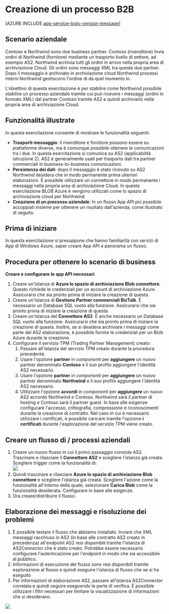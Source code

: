 <properties 
   pageTitle="Creazione di un processo B2B in Azure App servizio | Microsoft Azure" 
   description="Panoramica su come creare un processo Business-to-Business" 
   services="logic-apps" 
   documentationCenter=".net,nodejs,java" 
   authors="rajram" 
   manager="erikre" 
   editor=""/>

<tags
   ms.service="logic-apps"
   ms.devlang="multiple"
   ms.topic="article"
   ms.tgt_pltfrm="na"
   ms.workload="integration" 
   ms.date="04/20/2016"
   ms.author="rajram"/>

# <a name="creating-a-b2b-process"></a>Creazione di un processo B2B

[AZURE.INCLUDE [app-service-logic-version-message](../../includes/app-service-logic-version-message.md)]


## <a name="business-scenario"></a>Scenario aziendale 
Contoso e Northwind sono due business partner. Contoso (rivenditore) Invia ordini di Northwind (fornitore) mediante un trasporto livello di settore, ad esempio AS2. Northwind archivia tutti gli ordini in arrivo nella propria area di archiviazione Cloud. Gli ordini sono messaggi XML tra queste due partner. Dopo il messaggio è archiviato in archiviazione cloud Northwind processi interni Northwind gestiscono l'ordine di da quel momento in.
 
L'obiettivo di questa esercitazione è per stabilire come Northwind possibile stabilire un processo aziendale tramite cui può ricevere i messaggi (ordini in formato XML) dal partner Contoso tramite AS2 e quindi archiviarlo nella propria area di archiviazione Cloud.


## <a name="capabilities-demonstrated"></a>Funzionalità illustrate 
In questa esercitazione consente di mostrare le funzionalità seguenti: 

- **Trasporti messaggio**: il rivenditore e fornitore possono essere su piattaforme diverse, ma è comunque possibile ottenere le comunicazioni tra i due. In questa esercitazione si comunica su AS2 (applicabilità istruzione 2). AS2 è generalmente usati per trasporto dati tra partner commerciali in business-to-business comunicazioni.
- **Persistenza dei dati**: dopo il messaggio è stato ricevuto su AS2 Northwind desidera che in modo permanente prima ulteriori elaborazioni. È possibile utilizzare un connettore in modo permanente i messaggi nella propria area di archiviazione Cloud. In questa esercitazione BLOB Azure è vengono utilizzati come lo spazio di archiviazione cloud per Northwind.
- **Creazione di un processo aziendale**: In un flusso App API più possibile accoppiati insieme per ottenere un risultato dall'azienda, come illustrato di seguito.


## <a name="before-you-begin"></a>Prima di iniziare
In questa esercitazione si presuppone che hanno familiarità con servizi di App di Windows Azure, saper creare App API e panorama un flusso.


## <a name="steps-to-achieve-the-business-scenario"></a>Procedura per ottenere lo scenario di business
**Creare e configurare le app API necessari**

1. Creare un'istanza di **Azure lo spazio di archiviazione Blob connettore**. Questo richiede le credenziali per un account di archiviazione Azure. Assicurarsi che sia pronto prima di iniziare la creazione di questa.
2. Creare un'istanza di **Gestione Partner commerciali BizTalk**. È necessario un Database SQL vuoto alla funzione. Assicurarsi che sia pronto prima di iniziare la creazione di questa.
3. Creare un'istanza del **Connettore AS2**. È anche necessario un Database SQL vuoto alla funzione. Assicurarsi che sia pronto prima di iniziare la creazione di questa. Inoltre, se si desidera archiviare i messaggi come parte del AS2 elaborazione, è possibile fornire le credenziali per un Blob Azure durante la creazione.
4. Configurare il servizio TPM (Trading Partner Management) creato:  
    1. Passare all'istanza del servizio TPM creato durante la procedura precedente.
    2. Usare l'opzione **partner** in *componenti* per **aggiungere** un nuovo partner denominato **Contoso** e il suo profilo aggiungere l'identità AS2 necessario.
    3. Usare l'opzione **partner** in *componenti* per **aggiungere** un nuovo partner denominato **Northwind** e il suo profilo aggiungere l'identità AS2 necessario.
    4. Utilizzare l'opzione **accordi** in *componenti* per **aggiungere** un nuovo AS2 accordo Northwind e Contoso. Northwind sarà il partner di hosting e Contoso sarà il partner guest. In base alle esigenze configurare l'accesso, crittografia, compressione e riconoscimenti durante la creazione di contratto. Nel caso in cui è necessario utilizzare i certificati, è possibile caricare tramite l'opzione **i certificati** durante l'esplorazione del servizio TPM viene creato.


## <a name="create-a-flow--business-process"></a>Creare un flusso di / processi aziendali
1. Creare un nuovo flusso in cui il primo passaggio consiste AS2. Trascinare e rilasciare il **Connettore AS2** e scegliere l'istanza già creata. Scegliere trigger come la funzionalità di:  
    ![][1]  
2. Quindi trascinare e rilasciare **Azure lo spazio di archiviazione Blob connettore** e scegliere l'istanza già creata. Scegliere l'azione come la funzionalità all'interno della quale, selezionare **Carica Blob** come la funzionalità desiderata. Configurare in base alle esigenze.
3. Ora creare/distribuire il flusso.


## <a name="message-processing--troubleshooting"></a>Elaborazione dei messaggi e risoluzione dei problemi
1. È possibile testare il flusso che abbiamo installato. Inviare che XML messaggi racchiuso in AS2 (in base alle contratto AS2 creato in precedenza) all'endpoint AS2 resi disponibili tramite l'istanza di AS2Connector che è stato creato. Potrebbe essere necessario configurare l'autenticazione per l'endpoint in modo che sia accessibile al pubblico.
2. Informazioni di esecuzione del flusso sono resi disponibili tramite esplorazione al flusso e quindi eseguire l'istanza di flusso che se si ha eseguito
3. Per informazioni di elaborazione AS2, passare all'istanza AS2Connector correlata e quindi seguire eseguendo la parte di verifica. È possibile utilizzare i filtri necessari per limitare la visualizzazione di informazioni che si desiderano.

![][2]

<!--Image references-->
[1]: ./media/app-service-logic-create-a-b2b-process/Flow.png
[2]: ./media/app-service-logic-create-a-b2b-process/Tracking.png
 
